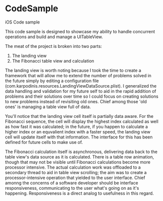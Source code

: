 CodeSample
==========

iOS Code sample

This code sample is designed to showcase my ability to handle concurrent operations and build and manage a UITableView.

The meat of the project is broken into two parts:

1) The landing view
2) The Fibonacci table view and calculation

The landing view is worth noting because I took the time to create a framework that will allow me to extend the number of problems solved in the future simply by editing a configuration file (com.karpodinis.resources.LandingViewDataSource.plist).  I generalized the data handling and validation for my future self to aid in the rapid addition of problems and their solutions over time so I could focus on creating solutions to new problems instead of revisiting old ones.  Chief among those 'old ones' is managing a table view full of data.

You'll notice that the landing view cell itself is partially data aware.  For the Fibonacci sequence, the cell will display the highest index calculated as well as how fast it was calculated; in the future, if you happen to calculate a higher index or an equvalient index with a faster speed, the landing view cell will update itself with that information.  The interface for this has been defined for future cells to make use of.

The Fibonacci calculation itself is asynchronous, delivering data back to the table view's data source as it is calculated.  There is a table row animation, though that may not be visible until Fibonacci calculations become more processor intensive.  The actual calculation work was offloaded to a secondary thread to aid in table view scrolling; the aim was to create a processor-intensive operation that yielded to the user interface.  Chief amonng the concerns of a software developer should be interface responsiveness, communicating to the user what's going on as it's happening.  Responsiveness is a direct analog to usefulness in this regard.
